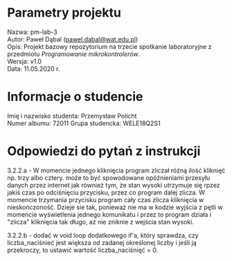# Parametry projektu

Nazwa: pm-lab-3  
Autor: Paweł Dąbal (pawel.dabal@wat.edu.pl)  
Opis: Projekt bazowy repozytorium na trzecie spotkanie laboratoryjne z przedmiotu _Programowanie mikrokontrolerów_.  
Wersja: v1.0  
Data: 11.05.2020 r.

# Informacje o studencie

Imię i nazwisko studenta: Przemysław Policht  
Numer albumu: 72011
Grupa studencka: WELE18Q2S1

# Odpowiedzi do pytań z instrukcji
3.2.2.a - W momencie jednego kliknięcia program zliczał różną ilość kliknięć np. trzy albo cztery. może to być spowodowane opóźnieniami przesyłu danych przez internet jak również tym, że stan wysoki utrzymuje się rpzez jakiś czas po odciśnięciu przycisku, przez co program dalej zlicza. W momencie trzymania przycisku program cały czas zlicza kliknięcia w nieskończoność. Dzieje sie tak, ponieważ nie ma w kodzie wyjścia z pętli w momencie wyświetlenia jednego komunikatu i przez to program działa i "zlicza" kliknięcia tak długo, aż nie zniknie z wejścia stan wysoki.

3.2.2.b - dodać w void loop dodatkowego if'a, który sprawdza, czy liczba_naciśnieć jest większa od zadanej określonej liczby i jeśli ją przekroczy, to ustawić wartość liczba_naciśnięć = 0.
